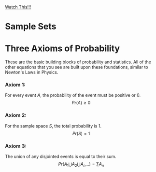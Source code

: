 [Watch This!!!](https://www.youtube.com/watch?v=SkidyDQuupA)

# Sample Sets


# Three Axioms of Probability
These are the basic building blocks of probability and statistics. All of the other equations that you see are built upon these foundations, similar to Newton's Laws in Physics.

### Axiom 1:
For every event $A$, the probability of the event must be positive or 0.
$$Pr(A)\geq 0$$

### Axiom 2:
For the sample space $S$, the total probability is $1$.
$$Pr(S)=1$$

### Axiom 3:
The union of any disjointed events is equal to their sum.
$$Pr(A_1\bigcup A_2 \bigcup A_n...) = \sum A_n$$